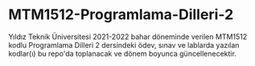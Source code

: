 # MTM1512-Programlama-Dilleri-2

Yıldız Teknik Üniversitesi 2021-2022 bahar döneminde verilen MTM1512 kodlu Programlama Dilleri 2 dersindeki ödev, sınav ve lablarda yazılan kodlar(ı) bu repo'da toplanacak ve dönem boyunca güncellenecektir.
